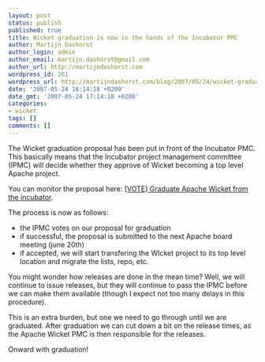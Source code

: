 ```yaml
---
layout: post
status: publish
published: true
title: Wicket graduation is now in the hands of the Incubator PMC
author: Martijn Dashorst
author_login: admin
author_email: martijn.dashorst@gmail.com
author_url: http://martijndashorst.com
wordpress_id: 261
wordpress_url: http://martijndashorst.com/blog/2007/05/24/wicket-graduation-is-now-in-the-hands-of-the-incubator-pmc/
date: '2007-05-24 18:14:18 +0200'
date_gmt: '2007-05-24 17:14:18 +0200'
categories:
- wicket
tags: []
comments: []
---
```

<p>The Wicket graduation proposal has been put in front of the Incubator PMC. This basically means that the Incubator project management committee (IPMC) will decide whether they approve of Wicket becoming a top level Apache project.</p>
<p>You can monitor the proposal here: <a href="http://www.nabble.com/-VOTE--Graduate-Apache-Wicket-from-the-incubator-tf3811378.html">[VOTE] Graduate Apache Wicket from the incubator</a>.</p>
<p>The process is now as follows:</p>
<ul>
<li>the IPMC votes on our proposal for graduation</li>
<li>if successful, the proposal is submitted to the next Apache board meeting (june 20th)</li>
<li>if accepted, we will start transfering the WIcket project to its top level location and migrate the lists, repo, etc.</li>
</ul>
<p>You might wonder how releases are done in the mean time? Well, we will continue to issue releases, but they will continue to pass the IPMC before we can make them available (though I expect not too many delays in this procedure). </p>
<p>This is an extra burden, but one we need to go through until we are graduated. After graduation we can cut down a bit on the release times, as the Apache Wicket PMC is then responsible for the releases.</p>
<p>Onward with graduation!</p>
